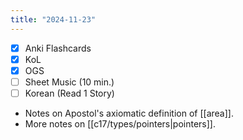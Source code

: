 ```yaml
---
title: "2024-11-23"
---
```


- [x] Anki Flashcards
- [x] KoL
- [x] OGS
- [ ] Sheet Music (10 min.)
- [ ] Korean (Read 1 Story)

* Notes on Apostol's axiomatic definition of [[area]].
* More notes on [[c17/types/pointers|pointers]].